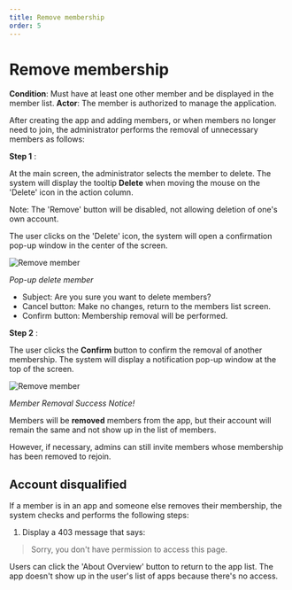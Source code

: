 ```yaml
---
title: Remove membership
order: 5
---
```


# Remove membership

**Condition**: Must have at least one other member and be displayed in the member list.
**Actor**: The member is authorized to manage the application.

After creating the app and adding members, or when members no longer need to join, the administrator performs the removal of unnecessary members as follows:

**Step 1** :

At the main screen, the administrator selects the member to delete. The system will display the tooltip **Delete** when moving the mouse on the 'Delete' icon in the action column.

Note: The 'Remove' button will be disabled, not allowing deletion of one's own account.

The user clicks on the 'Delete' icon, the system will open a confirmation pop-up window in the center of the screen.

![Remove member](/images/streaming-platform/app-management/02-member/pop-up/delete.png)

_Pop-up delete member_

- Subject: Are you sure you want to delete members?
- Cancel button: Make no changes, return to the members list screen.
- Confirm button: Membership removal will be performed.

**Step 2** :

The user clicks the **Confirm** button to confirm the removal of another membership. The system will display a notification pop-up window at the top of the screen.

![Remove member](/images/streaming-platform/app-management/02-member/message/delete.png)

_Member Removal Success Notice!_

Members will be **removed** members from the app, but their account will remain the same and not show up in the list of members.

However, if necessary, admins can still invite members whose membership has been removed to rejoin.

## Account disqualified

If a member is in an app and someone else removes their membership, the system checks and performs the following steps:

1. Display a 403 message that says:

> Sorry, you don't have permission to access this page.

Users can click the 'About Overview' button to return to the app list. The app doesn't show up in the user's list of apps because there's no access.
